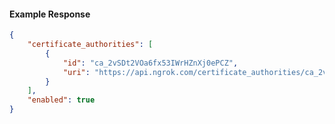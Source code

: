 <!-- Code generated for API Clients. DO NOT EDIT. -->

#### Example Response

```json
{
	"certificate_authorities": [
		{
			"id": "ca_2vSDt2VOa6fx53IWrHZnXj0ePCZ",
			"uri": "https://api.ngrok.com/certificate_authorities/ca_2vSDt2VOa6fx53IWrHZnXj0ePCZ"
		}
	],
	"enabled": true
}
```
